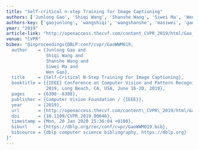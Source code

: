 ```yaml
---
title: "Self-critical n-step Training for Image Captioning"
authors: ['Junlong Gao', 'Shiqi Wang', 'Shanshe Wang', 'Siwei Ma', 'Wen Gao 0001']
authors-key: ['gaojunlong', 'wangshiqi', 'wangshanshe', 'masiwei', 'gaowen']
year: "2019"
article-link: "http://openaccess.thecvf.com/content_CVPR_2019/html/Gao_Self-Critical_N-Step_Training_for_Image_Captioning_CVPR_2019_paper.html"
venue: "CVPR"
bibex: "@inproceedings{DBLP:conf/cvpr/GaoWWM019,
  author    = {Junlong Gao and
               Shiqi Wang and
               Shanshe Wang and
               Siwei Ma and
               Wen Gao},
  title     = {Self-Critical N-Step Training for Image Captioning},
  booktitle = {{IEEE} Conference on Computer Vision and Pattern Recognition, {CVPR}
               2019, Long Beach, CA, USA, June 16-20, 2019},
  pages     = {6300--6308},
  publisher = {Computer Vision Foundation / {IEEE}},
  year      = {2019},
  url       = {http://openaccess.thecvf.com/content\_CVPR\_2019/html/Gao\_Self-Critical\_N-Step\_Training\_for\_Image\_Captioning\_CVPR\_2019\_paper.html},
  doi       = {10.1109/CVPR.2019.00646},
  timestamp = {Mon, 20 Jan 2020 15:36:04 +0100},
  biburl    = {https://dblp.org/rec/conf/cvpr/GaoWWM019.bib},
  bibsource = {dblp computer science bibliography, https://dblp.org}
}"
---
```

